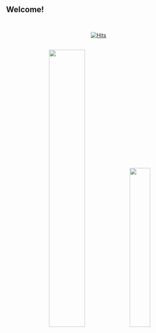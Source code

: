 ## Welcome!

<br />

<div align="center">

  [![Hits](https://hits.seeyoufarm.com/api/count/incr/badge.svg?url=https%3A%2F%2Fgithub.com%2Fchloe-ej&count_bg=%230F0F0F&title_bg=%23555555&icon=github.svg&icon_color=%23FFFFFF&title=hits&edge_flat=false)](https://hits.seeyoufarm.com)

</div>

<br />

<div align="center">
  
 <img width="44%" src="https://github-readme-stats.vercel.app/api?username=imchloedev&show_icons=true&theme=swift"/> 

  <img width="33.3%" src="https://github-readme-stats.vercel.app/api/top-langs/?username=imchloedev&layout=compact&theme=swift" />
 
</div>


